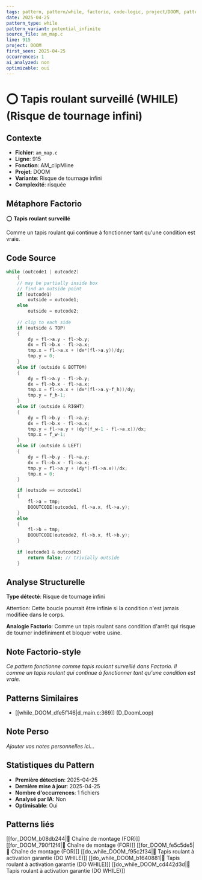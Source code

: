 ```yaml
---
tags: pattern, pattern/while, factorio, code-logic, project/DOOM, pattern/variant/potential_infinite
date: 2025-04-25
pattern_type: while
pattern_variant: potential_infinite
source_file: am_map.c
line: 915
project: DOOM
first_seen: 2025-04-25
occurrences: 1
ai_analyzed: non
optimizable: oui
---
```


# ⭕ Tapis roulant surveillé (WHILE) (Risque de tournage infini)

## Contexte
- **Fichier**: `am_map.c`
- **Ligne**: 915
- **Fonction**: AM_clipMline
- **Projet**: DOOM
- **Variante**: Risque de tournage infini
- **Complexité**: risquée

## Métaphore Factorio
⭕ **Tapis roulant surveillé**

Comme un tapis roulant qui continue à fonctionner tant qu'une condition est vraie.

## Code Source
```c
while (outcode1 | outcode2)
    {
	// may be partially inside box
	// find an outside point
	if (outcode1)
	    outside = outcode1;
	else
	    outside = outcode2;
	
	// clip to each side
	if (outside & TOP)
	{
	    dy = fl->a.y - fl->b.y;
	    dx = fl->b.x - fl->a.x;
	    tmp.x = fl->a.x + (dx*(fl->a.y))/dy;
	    tmp.y = 0;
	}
	else if (outside & BOTTOM)
	{
	    dy = fl->a.y - fl->b.y;
	    dx = fl->b.x - fl->a.x;
	    tmp.x = fl->a.x + (dx*(fl->a.y-f_h))/dy;
	    tmp.y = f_h-1;
	}
	else if (outside & RIGHT)
	{
	    dy = fl->b.y - fl->a.y;
	    dx = fl->b.x - fl->a.x;
	    tmp.y = fl->a.y + (dy*(f_w-1 - fl->a.x))/dx;
	    tmp.x = f_w-1;
	}
	else if (outside & LEFT)
	{
	    dy = fl->b.y - fl->a.y;
	    dx = fl->b.x - fl->a.x;
	    tmp.y = fl->a.y + (dy*(-fl->a.x))/dx;
	    tmp.x = 0;
	}

	if (outside == outcode1)
	{
	    fl->a = tmp;
	    DOOUTCODE(outcode1, fl->a.x, fl->a.y);
	}
	else
	{
	    fl->b = tmp;
	    DOOUTCODE(outcode2, fl->b.x, fl->b.y);
	}
	
	if (outcode1 & outcode2)
	    return false; // trivially outside
    }
```

## Analyse Structurelle
**Type détecté**: Risque de tournage infini

Attention: Cette boucle pourrait être infinie si la condition n'est jamais modifiée dans le corps.

**Analogie Factorio**:
Comme un tapis roulant sans condition d'arrêt qui risque de tourner indéfiniment et bloquer votre usine.

## Note Factorio-style
*Ce pattern fonctionne comme tapis roulant surveillé dans Factorio. Il comme un tapis roulant qui continue à fonctionner tant qu'une condition est vraie.*

## Patterns Similaires
- [[while_DOOM_dfe5f146|d_main.c:369]] (D_DoomLoop)

## Note Perso
*Ajouter vos notes personnelles ici...*

## Statistiques du Pattern
- **Première détection**: 2025-04-25
- **Dernière mise à jour**: 2025-04-25
- **Nombre d'occurrences**: 1 fichiers
- **Analysé par IA**: Non
- **Optimisable**: Oui

## Patterns liés
[[for_DOOM_b08db244|🔄 Chaîne de montage (FOR)]]
[[for_DOOM_790f12f4|🔄 Chaîne de montage (FOR)]]
[[for_DOOM_fe5c5de5|🔄 Chaîne de montage (FOR)]]
[[do_while_DOOM_f95c2f34|🔄 Tapis roulant à activation garantie (DO WHILE)]]
[[do_while_DOOM_b1640881|🔄 Tapis roulant à activation garantie (DO WHILE)]]
[[do_while_DOOM_cd442d3d|🔄 Tapis roulant à activation garantie (DO WHILE)]]
